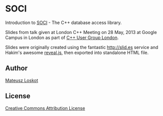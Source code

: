 # SOCI

Introduction to [SOCI](http://soci.sourceforge.net) - 
The C++ database access library.

Slides from talk given at London C++ Meeting on 28 May, 2013 at Google Campus
in London as part of [C++ User Group London](http://meetingcpp.com/).

Slides were originally created using the fantastic http://slid.es service
and Hakim's awesome [reveal.js](http://lab.hakim.se/reveal-js/),
then exported into standalone HTML file.

## Author

[Mateusz Loskot](http://mateusz.loskot.net)

## License

[Creative Commons Attribution License](http://creativecommons.org/licenses/by/2.5/)


